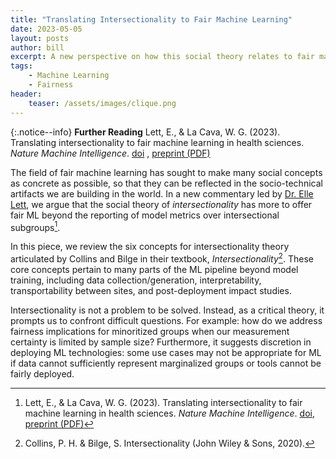 ```yaml
---
title: "Translating Intersectionality to Fair Machine Learning"
date: 2023-05-05
layout: posts
author: bill
excerpt: A new perspective on how this social theory relates to fair machine learning.
tags: 
    - Machine Learning
    - Fairness
header:
    teaser: /assets/images/clique.png
---
```

{:.notice--info}
**Further Reading**
Lett, E., & La Cava, W. G. (2023). 
Translating intersectionality to fair machine learning in health sciences. 
*Nature Machine Intelligence*. 
[doi](https://doi.org/10.1038/s42256-023-00651-3)
, [preprint (PDF)](https://osf.io/download/63fd1bd940cecd079876f20c/)

[^paper]: Lett, E., & La Cava, W. G. (2023).  Translating intersectionality to fair machine learning in health sciences.  *Nature Machine Intelligence*. [doi](https://doi.org/10.1038/s42256-023-00651-3), [preprint (PDF)](https://osf.io/download/63fd1bd940cecd079876f20c/)
[^collins]: Collins, P. H. & Bilge, S. Intersectionality (John Wiley & Sons, 2020). 

The field of fair machine learning has sought to make many social concepts as concrete as possible, so that they can be reflected in the socio-technical artifacts we are building in the world. In a new commentary led by [Dr. Elle Lett](https://cavalab.org/members/lett-elle/), we argue that the social theory of *intersectionality* has more to offer fair ML beyond the reporting of model metrics over intersectional subgroups[^paper]. 

In this piece, we review the six concepts for intersectionality theory articulated by Collins and Bilge in their textbook, *Intersectionality*[^collins]. These core concepts pertain to many parts of the ML pipeline beyond model training, including data collection/generation, interpretability, transportability between sites, and post-deployment impact studies.  

Intersectionality is not a problem to be solved. 
Instead, as a critical theory, it prompts us to confront difficult questions.
For example: how do we address fairness implications for minoritized groups when our measurement certainty is limited by sample size? 
Furthermore, it suggests discretion in deploying ML technologies: some use cases may not be appropriate for ML if data cannot sufficiently represent marginalized groups or tools cannot be fairly deployed. 